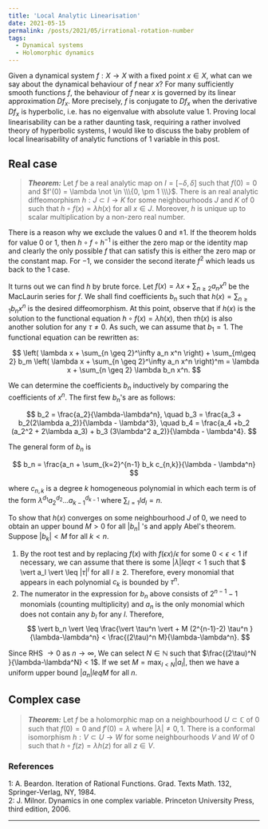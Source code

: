 ```yaml
---
title: 'Local Analytic Linearisation'
date: 2021-05-15
permalink: /posts/2021/05/irrational-rotation-number
tags:
  - Dynamical systems
  - Holomorphic dynamics
---
```


Given a dynamical system $f: X \to X$ with a fixed point $x \in X$, what can we say about the dynamical behaviour of $f$ near $x$? For many sufficiently smooth functions $f$, the behaviour of $f$ near $x$ is governed by its linear approximation $Df_x$. More precisely, $f$ is conjugate to $Df_x$ when the derivative $Df_x$ is hyperbolic, i.e. has no eigenvalue with absolute value $1$. Proving local linearisability can be a rather daunting task, requiring a rather involved theory of hyperbolic systems, I would like to discuss the baby problem of local linearisability of analytic functions of 1 variable in this post.

## Real case

> **_Theorem:_** Let $f$ be a real analytic map on $I=[-\delta,\delta]$ such that $f(0)=0$ and $f'(0) = \lambda \not \in \\\{0, \pm 1 \\\}$. There is an real analytic diffeomorphism $h : J \subset I \to K$ for some neighbourhoods $J$ and $K$ of $0$ such that $h\circ f (x) = \lambda h(x)$ for all $x \in J$. Moreover, $h$ is unique up to scalar multiplication by a non-zero real number.

There is a reason why we exclude the values $0$ and $\pm 1$. If the theorem holds for value $0$ or $1$, then $h\circ f \circ h^{-1}$ is either the zero map or the identity map and clearly the only possible $f$ that can satisfy this is either the zero map or the constant map. For $-1$, we consider the second iterate $f^2$ which leads us back to the $1$ case.

It turns out we can find $h$ by brute force. Let $f(x) = \lambda x + \sum_{n\geq 2} a_n x^n$ be the MacLaurin series for $f$. We shall find coefficients $b_n$ such that $h(x) = \sum_{n\geq 1} b_n x^n$ is the desired diffeomorphism. At this point, observe that if $h(x)$ is the solution to the functional equation $h \circ f(x) = \lambda h(x)$, then $\tau h(x)$ is also another solution for any $\tau \neq 0$. As such, we can assume that $b_1 = 1$. The functional equation can be rewritten as:

$$
\left( \lambda x + \sum_{n \geq 2}^\infty a_n x^n \right) + \sum_{m\geq 2} b_m \left( \lambda x + \sum_{n \geq 2}^\infty a_n x^n \right)^m = \lambda x + \sum_{n \geq 2} \lambda b_n x^n.
$$

We can determine the coefficients $b_n$ inductively by comparing the coefficients of $x^n$. The first few $b_n$'s are as follows:

$$
b_2 = \frac{a_2}{\lambda-\lambda^n}, \quad b_3 = \frac{a_3 + b_2(2\lambda a_2)}{\lambda - \lambda^3}, \quad b_4 = \frac{a_4 +b_2 (a_2^2 + 2\lambda a_3) + b_3 (3\lambda^2 a_2)}{\lambda - \lambda^4}.
$$

The general form of $b_n$ is

$$
b_n = \frac{a_n + \sum_{k=2}^{n-1} b_k c_{n,k}}{\lambda - \lambda^n}
$$

where $c_{n,k}$ is a degree $k$ homogeneous polynomial in which each term is of the form $\lambda^{d_1} a_2^{d_2} \ldots a_{k-1}^{d_{k-1}}$ where $\sum_{l=1} l d_l = n$.

To show that $h(x)$ converges on some neighbourhood $J$ of $0$, we need to obtain an upper bound $M>0$ for all $\vert b_n \vert$ 's and apply Abel's theorem. Suppose $\vert b_k \vert < M$ for all $k<n$.  
1. By the root test and by replacing $f(x)$ with $f(\epsilon x)/\epsilon$ for some $0<\epsilon<1$ if necessary, we can assume that there is some $\vert \lambda\vert leq \tau < 1$ such that $ \vert a_l \vert \leq $\vert \tau \vert^l$ for all $l \geq 2$. Therefore, every monomial that appears in each polynomial $c_k$ is bounded by $\tau^n$.
2. The numerator in the expression for $b_n$ above consists of $2^{n-1}-1$ monomials (counting multiplicity) and $a_n$ is the only monomial which does not contain any $b_l$ for any $l$. Therefore,
$$
\vert b_n \vert \leq \frac{\vert \tau^n \vert + M (2^{n-1}-2) \tau^n }{\lambda-\lambda^n} < \frac{(2\tau)^n M}{\lambda-\lambda^n}.
$$

Since RHS $\to 0$ as $n\to \infty$, We can select $N\in \mathbb{N}$ such that $\frac{(2\tau)^N }{\lambda-\lambda^N} < 1$. If we set $M = \max_{l<N} \vert a_l \vert$, then we have a uniform upper bound $\vert a_n \vert leq M$ for all $n$.

## Complex case

> **_Theorem:_** Let $f$ be a holomorphic map on a neighbourhood $U \subset \mathbb{C}$ of $0$ such that $f(0)=0$ and $f'(0)=\lambda$ where $\vert \lambda \vert \neq 0,1$. There is a conformal isomorphism $h : V \subset U \to W$ for some neighbourhoods $V$ and $W$ of $0$ such that $h \circ f (z) = \lambda h(z)$ for all $z \in V$.



### References

<a name="fn1">1</a>: A. Beardon. Iteration of Rational Functions. Grad. Texts Math. 132, Springer-Verlag, NY, 1984.  
<a name="fn2">2</a>: J. Milnor. Dynamics in one complex variable. Princeton University Press, third edition, 2006.   

------
